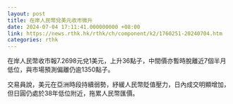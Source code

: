 ```yaml
---
layout: post
title: 在岸人民幣兌美元收市微升
date: 2024-07-04 17:11:41.000000000 +08:00
link: https://news.rthk.hk/rthk/ch/component/k2/1760251-20240704.htm
categories: rthk
---
```


在岸人民幣收市報7.2698元兌1美元，上升36點子，中間價亦暫時脫離近7個半月低位，與市場預測偏離仍逾1350點子。

交易員說，美元在亞洲時段持續弱勢，紓緩人民幣貶值壓力，日內成交明顯增加，但日圓仍處於38年低位附近，拖累人民幣匯價。
